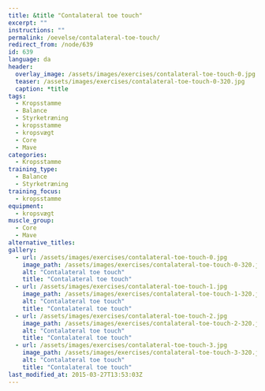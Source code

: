```yaml
---
title: &title "Contalateral toe touch"
excerpt: ""
instructions: ""
permalink: /oevelse/contalateral-toe-touch/
redirect_from: /node/639
id: 639
language: da
header:
  overlay_image: /assets/images/exercises/contalateral-toe-touch-0.jpg
  teaser: /assets/images/exercises/contalateral-toe-touch-0-320.jpg
  caption: *title
tags:
  - Kropsstamme
  - Balance
  - Styrketræning
  - kropsstamme
  - kropsvægt
  - Core
  - Mave
categories:
  - Kropsstamme
training_type: 
  - Balance
  - Styrketræning
training_focus: 
  - kropsstamme
equipment:
  - kropsvægt
muscle_group:
  - Core
  - Mave
alternative_titles:
gallery:
  - url: /assets/images/exercises/contalateral-toe-touch-0.jpg
    image_path: /assets/images/exercises/contalateral-toe-touch-0-320.jpg
    alt: "Contalateral toe touch"
    title: "Contalateral toe touch"
  - url: /assets/images/exercises/contalateral-toe-touch-1.jpg
    image_path: /assets/images/exercises/contalateral-toe-touch-1-320.jpg
    alt: "Contalateral toe touch"
    title: "Contalateral toe touch"
  - url: /assets/images/exercises/contalateral-toe-touch-2.jpg
    image_path: /assets/images/exercises/contalateral-toe-touch-2-320.jpg
    alt: "Contalateral toe touch"
    title: "Contalateral toe touch"
  - url: /assets/images/exercises/contalateral-toe-touch-3.jpg
    image_path: /assets/images/exercises/contalateral-toe-touch-3-320.jpg
    alt: "Contalateral toe touch"
    title: "Contalateral toe touch"
last_modified_at: 2015-03-27T13:53:03Z
---
```



